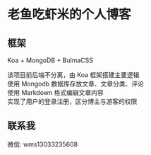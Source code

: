 # 老鱼吃虾米的个人博客

## 框架
Koa + MongoDB + BulmaCSS

该项目前后端不分离，由 Koa 框架搭建主要逻辑  
使用 Mongodb 数据库存放文章、文章分类、评论  
使用 Markdown 格式编辑文章内容  
实现了用户的登录注册，区分博主与游客的权限  
## 联系我
微信: wms13033235608